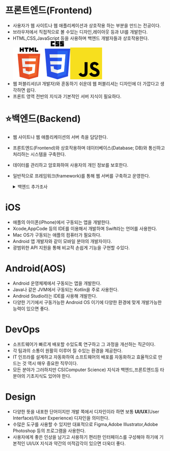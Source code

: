 # 프론트엔드(Frontend)
+ 사용자가 웹 사이트나 웹 애플리케이션과 상호작용 하는 부분을 만드는 전공이다.
+ 브라우저에서 직접적으로 볼 수있는 디자인,레이아웃 등과 UI를 개발한다.
+ HTML,CSS,JavaScript 등을 사용하며 백엔드 개발자들과 상호작용한다.
<img src="https://github.com/snowykte0426/TIL/blob/main/img/HTML5.png" width="100" height="100"><img src="https://github.com/snowykte0426/TIL/blob/main/img/CSS3.png" width="80" height="120"><img src="https://github.com/snowykte0426/TIL/blob/main/img/JavaScript.png" width="100" height="100">
+ 웹 퍼블리셔(UI 개발자)와 혼동하기 쉬운데 웹 퍼블리셔는 디자인에 더 가깝다고 생각하면 쉽다.
+ 프론트 영역 전반의 지식과 기본적인 서버 지식이 필요하다.
# ⭐백엔드(Backend)

+ 웹 사이트나 웹 애플리케이션의 서버 측을 담당한다.
+ 프론트엔드(Frontend)와 상호작용하며 데이터베이스(Database; DB)와 통신하고 처리하는 시스템을 구축한다.
+ 데이터를 관리하고 암호화하여 사용자의 개인 정보를 보호한다.
+ 일반적으로 프레임워크(framework)를 통해 웹 서버를 구축하고 운영한다.
    <details>
    <summary>백엔드 추가조사</summary>

    ## 프레임워크(framework)

    #### 프레임워크(framework)란?

    + 라이브러리(library)와 흡사하며 어떠한 결과물을 구현하고자 여러 기능을 가진 클래스(class)와 라이브러리(library)가 합쳐진 형태이다.

    + 예를 들어 웹(wed) 프레임워크는 웹 서버의 구현을 위해 만들어진 프레임워크이고 애플리케이션(application) 프레임워크는 말 그대로 애플리케이션을 구동하기 위해 만들어진 프레임워크이다.

    ---
    #### 프레임워크의 예

    + **Spring**

        + Java기반의 프레임워크
        + 대표적인 특징으로는 **의존성 주입**(Dependency Injection; **DI**)과 **제어 역전**(Inversion of Control; **IoC**)가 있다.
        + 의존성 관리와 라이브러리 설정,웹 서버를 내장하고 있어 편리하게 스프링을 사용할 수 있게 해주는 **스프링부트(Spring Boot)** 가 존재한다.
        + [전자정부표준프레임워크](https://www.egovframe.go.kr/home/main.do)의 기반이다.
    + **Django**
        + Python기반의 프레임워크
        + 풀스택 프레임워크(full-stack framework)이다.
        + 대표적으로 인스타그램이 장고를 사용하고 있다.
    + **Flask**
        + Django와 마찬가지로 Python 기반의 프레임워크
        + 매우 가벼운 편이고 다양한 웹 엔진들과 조합이 가능하기에 장고와 함께 쓰는 경우도 있다.
        + 풀스택 프레임워크가 아닌 마이크로 프레임워크(micro framework)이다.
    + **Next.js**
        + React기반의 프레임워크
        + 풀스택 프레임워크이다.
        + 제작사인 Vercel 역시 사용중이고 Twitch,틱톡 등도 사용중인 프레임워크이다.
    + **Express.js**
        + JavaScript,정확히는 Node.js 기반의 프레임워크이다.
        + npm을 통해 쉽게 다운로드 할 수있다.
        + 대표적으로 나무위키가 이 프레임워크를 기반으로 제작된 위키엔진을 사용 중이다.
    + **Laravel**
        + PHP기반의 프레임워크
        + 풀스택 웹 프레임워크이다.
    + **Ruby on Rails**
        + Ruby기반의 풀스택 웹 프레임워크이다.
        + 비교적 쉽고 빠르게 웹을 배포할 수있다.
        + 우리나라에선 비교적 약세를 프레임워크이지만 당근,왓챠등의 사이트가 사용한다.
    </details>
# iOS
+ 애플의 아이폰(iPhone)에서 구동되는 앱을 개발한다.
+ Xcode,AppCode 등의 IDE를 이용해서 개발하며 Swift라는 언어를 사용한다.
+ Mac OS가 구동되는 애플의 컴퓨터가 필요하다.
+ Android 앱 개발자와 같이 모바일 분야의 개발자이다.
+ 광범위한 API 지원을 통해 비교적 손쉽게 기능을 구현할 수있다.
# Android(AOS)
+ Android 운영체제에서 구동되는 앱을 개발한다.
+ Java나 같은 JVM에서 구동되는 Kotlin을 주로 사용한다.
+ Android Studio라는 IDE를 사용해 개발한다.
+ 다양한 기기에서 구동가능한 Android OS 이기에 다양한 환경에 맞게 개발가능한 능력이 있으면 좋다.
# DevOps
+ 소프트웨어가 빠르게 배포할 수있도록 연구하고 그 과정을 개선하는 직군이다.
+ 각 팀과의 소통이 원활히 이루어 질 수있는 환경을 제공한다.
+ IT 인프라를 설계하고 자동화하여 소프트웨어의 배포를 자동화하고 효율적으로 만드는 것 역시 매우 중요한 직무이다.
+ 모든 분야가 그러하지만 CS(Computer Science) 지식과 백엔드,프론트엔드등 타 분야의 기초지식도 있어야 한다.
# Design
+ 다양한 뜻을 내포한 단어이지만 개발 쪽에서 디자인이라 하면 보통 **UI/UX**(User Interface)/(User Experience) 디자인을 의미한다.
+ 수많은 도구를 사용할 수 있지만 대표적으로 Figma,Adobe Illustrator,Adobe Photoshop 등의 프로그램을 사용한다.
+ 사용자에게 좋은 인상을 남기고 사용하기 편리한 인터페이스를 구성해야 하기에 기본적인 UI/UX 지식과 약간의 미적감각이 있으면 더욱더 좋다.